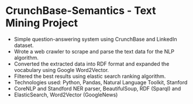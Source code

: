 # CrunchBase-Semantics - Text Mining Project

- Simple question-answering system using CrunchBase and LinkedIn dataset.
- Wrote a web crawler to scrape and parse the text data for the NLP algorithm.
- Converted the extracted data into RDF format and expanded the vocabulary using Google Word2Vector.
- Filtered the best results using elastic search ranking algorithm.
- Technologies used: Python, Pandas, Natural Language Toolkit, Stanford
- CoreNLP and Standford NER parser, BeautifulSoup, RDF (Sparql) and
- ElasticSearch, Word2Vector (GoogleNews)
